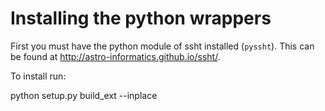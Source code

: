 # Installing the python wrappers

First you must have the python module of ssht installed (`pyssht`). This can be found at http://astro-informatics.github.io/ssht/.

To install run:

python setup.py build_ext --inplace
